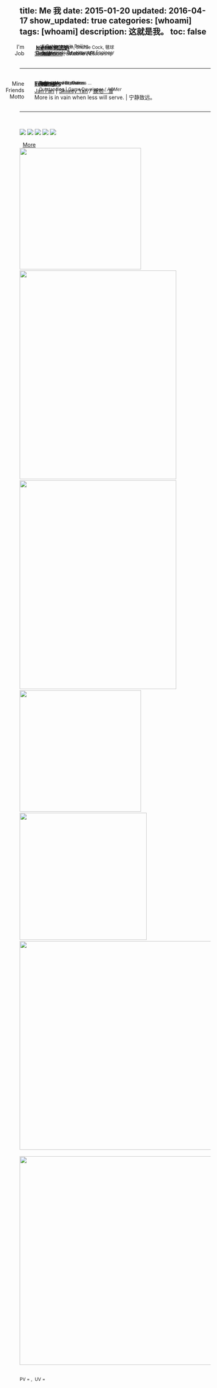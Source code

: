 title: Me 我
date: 2015-01-20
updated: 2016-04-17
show_updated: true
categories: [whoami]
tags: [whoami]
description: 这就是我。
toc: false
----------

<span class="key_pos">I'm</span>  <span class="val_pos"> <i class="fa fa-user-secret">&nbsp;</i> &nbsp;**<a href="#qr_code" target="_top" onclick="document.getElementById('qr_code').className='pic_styl'; setTimeout(function(){ $('#qr_code').fadeOut(500).fadeIn(2000); }, 500);">Ice He 何志远</a>** &nbsp;&nbsp; </span><span id="qr_code_tip" class="hidden" style="margin-left:10px; display:none;">**Scan QR Code** <i class="fa fa-arrow-down"></i></span>
<span class="val_pos"> &nbsp; &nbsp; &nbsp;<sup><i class="fa fa-paper-plane">&nbsp;</i> A Cantonese in Beijing</sup> </span>
<span class="val_pos"> <i class="fa fa-envelope-square">&nbsp;</i> &nbsp;<x@icehe.me> </span>
<span class="val_pos"> &nbsp; &nbsp; &nbsp;<sup><i class="fa fa-heart">&nbsp;</i> Animate, Zhixin, Shuttle Cock, 毽球</sup> </span> <br/>
<span class="key_pos">Job</span>  <span class="val_pos"> <i class="fa fa-weibo">&nbsp;</i> [Sina Weibo](http://weibo.com/2181657940/) - Mobile API </span>
<span class="val_pos"> &nbsp; &nbsp; &nbsp;<sup><i class="fa fa-puzzle-piece">&nbsp;</i> Server-side Development Engineer </sup> </span>
<span class="val_pos"> <i class="fa fa-file-text-o">&nbsp;</i> &nbsp;[Resume](/resume) </span>
<span class="val_pos"> &nbsp; &nbsp; &nbsp;<sup><i class="fa fa-gear">&nbsp;</i> 简历: Skills, Education, Leadership</sup> </span>
<span class="val_pos"> <i class="fa fa-github">&nbsp;</i> &nbsp;[Github](http://github.com/IceHe) </span> <br/><br/>

---
<br/> <span class="key_pos">Mine</span> <span class="val_pos"> <i class="fa fa-list">&nbsp;</i> [Index](/index) </span>
<span class="val_pos"> &nbsp; &nbsp; &nbsp;<sup>博客目录</sup> </span>
<span class="val_pos"> <i class="fa fa-calendar">&nbsp;</i> [Life Logs](/lifelogs) &nbsp;</span> <span class="val_pos hidden"> <i class="fa fa-hourglass-2">&nbsp;</i> [Timeline](/timeline) </span>
<span class="val_pos"> &nbsp; &nbsp; &nbsp;<sup>Time Usage Statistics</sup> </span>
<span class="val_pos"> <i class="fa fa-heart-o">&nbsp;</i> [Favourites](/favourites) </span>
<span class="val_pos"> &nbsp; &nbsp; &nbsp;<sup>Books, Movies, Games …</sup> </span>
<span class="val_pos"> <i class="fa fa-gears">&nbsp;</i> [Tools](/tools/) &nbsp; &nbsp; &nbsp;  </span>
<span class="val_pos"> &nbsp; &nbsp; &nbsp;<sup>Softwares, Hardwares</sup> </span> <br/>
<span class="key_pos">Friends</span> <span class="val_pos"> <i class="fa fa-users">&nbsp;</i> [Jan Fan](http://janfan.github.io/) | [Shiwey Yan](http://shiweyyan.github.io/) <i class="hidden">/ [极地 · 雪](http://sf-zhou.github.io/)</i> </span>
<span class="val_pos"> &nbsp; &nbsp; &nbsp;<sup>Outstanding | Game Developer <i class="hidden">/ ACMer</i></sup> </span> <br/>
<span class="key_pos">Motto</span> <span class="val_pos"> <i class="fa fa-comment">&nbsp;</i> More is in vain when less will serve. | 宁静致远。  </span> <br/><br/>

---
<br/> <div class="center"> <img src="http://7vzp68.com1.z0.glb.clouddn.com/about/avatar_00.jpg" class="pic_styl" style="margin-left: 0px" /> <img src="http://7vzp68.com1.z0.glb.clouddn.com/about/avatar_01a.jpg" class="pic_styl" /> <img id="qr_code" src="http://7vzp68.com1.z0.glb.clouddn.com/about_original/qrcode_00.jpg" class="hidden pic_styl" /> <img src="http://7vzp68.com1.z0.glb.clouddn.com/about/avatar_04.jpg" class="pic_styl" /> <img src="http://7vzp68.com1.z0.glb.clouddn.com/about/avatar_03a.jpg" class="pic_styl" />
</div>
<div id="more" class="center"> <i class="fa fa-toggle-down">&nbsp;</i> <a href="#Social_Network" onclick="">More</a> </div> <div id="life_img" class="center hidden"> <img src="http://7vzp68.com1.z0.glb.clouddn.com/about/memorable_00.jpg" style="height: 320px;" /> &nbsp; <img src="http://7vzp68.com1.z0.glb.clouddn.com/about/dorm_00.jpg" style="height: 550px; width: 413;" /> &nbsp; <img src="http://7vzp68.com1.z0.glb.clouddn.com/about/jianqiu_00.jpg" style="height: 550px; width: 413;" /> &nbsp; <img src="http://7vzp68.com1.z0.glb.clouddn.com/about/handicraft_00.jpg" style="height: 320px;" /> &nbsp; <img src="http://7vzp68.com1.z0.glb.clouddn.com/about/jianqiu_01.gif" style="height: 335px;" /> &nbsp; <img src="http://7vzp68.com1.z0.glb.clouddn.com/about/duokan_read_history.png" style="height: 550px; width: auto;" /> &nbsp; <img src="http://7vzp68.com1.z0.glb.clouddn.com/about/sina_work_place.png" style="height: 550px; width:auto;" /> </div> <br/>

<sup>PV = <span id="busuanzi_value_site_pv"></span> ,&nbsp; UV = <span id="busuanzi_value_site_uv"></span></sup>

<style type="text/css"> .key_pos{position: absolute; right: 75%; text-align: left;} .val_pos{position: absolute; left: 27%;} .red{color: gray;} article img.pic_styl{height: 140px; width: auto; margin-right: 10px;} </style>
<script src="//libs.baidu.com/jquery/2.0.3/jquery.min.js"></script> <script type="text/javascript">$('#more').click(function(){ $('#life_img').removeClass('hidden'); $(this).addClass('hidden');}); </script>
